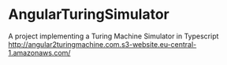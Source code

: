 # AngularTuringSimulator
A project implementing a Turing Machine Simulator in Typescript
http://angular2turingmachine.com.s3-website.eu-central-1.amazonaws.com/
